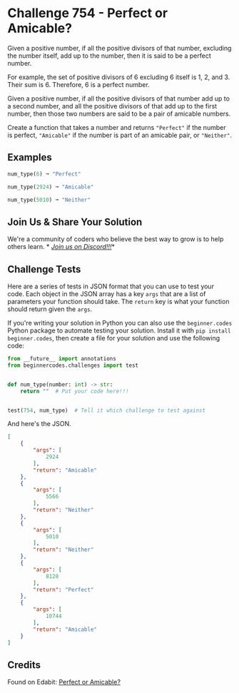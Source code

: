 # Challenge 754 - Perfect or Amicable?

Given a positive number, if all the positive divisors of that number, excluding the number itself, add up to the number, then it is said to be a perfect number.

For example, the set of positive divisors of 6 excluding 6 itself is 1, 2, and 3. Their sum is 6. Therefore, 6 is a perfect number.

Given a positive number, if all the positive divisors of that number add up to a second number, and all the positive divisors of that add up to the first number, then those two numbers are said to be a pair of amicable numbers.

Create a function that takes a number and returns `"Perfect"` if the number is perfect, `"Amicable"` if the number is part of an amicable pair, or `"Neither"`.

## Examples
```python
num_type(6) ➞ "Perfect"

num_type(2924) ➞ "Amicable"

num_type(5010) ➞ "Neither"
```
## Join Us & Share Your Solution

We're a community of coders who believe the best way to grow is to help others learn. *
*[Join us on Discord!!!](https://discord.gg/sfHykntuGy)**

## Challenge Tests

Here are a series of tests in JSON format that you can use to test your code. Each object in the JSON array has a
key `args` that are a list of parameters your function should take. The `return` key is what your function should return
given the `args`.

If you're writing your solution in Python you can also use the `beginner.codes` Python package to automate testing your
solution. Install it with `pip install beginner.codes`, then create a file for your solution and use the following code:

```python
from __future__ import annotations
from beginnercodes.challenges import test


def num_type(number: int) -> str:
    return ""  # Put your code here!!!


test(754, num_type)  # Tell it which challenge to test against
```

And here's the JSON.

```json
[
    {
        "args": [
            2924
        ],
        "return": "Amicable"
    },
    {
        "args": [
            5566
        ],
        "return": "Neither"
    },
    {
        "args": [
            5010
        ],
        "return": "Neither"
    },
    {
        "args": [
            8128
        ],
        "return": "Perfect"
    },
    {
        "args": [
            10744
        ],
        "return": "Amicable"
    }
]
```

## Credits

Found on Edabit: [Perfect or Amicable?](https://edabit.com/challenge/9cNxcMjfEMzKYoBZY)
